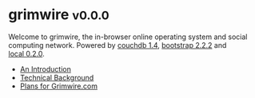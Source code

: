 <h1>grimwire <small>v0.0.0</small></h1>
Welcome to grimwire, the in-browser online operating system and social computing network.
Powered by <a target="_top" href="http://couchdb.apache.org">couchdb&nbsp;1.4</a>,
<a target="_top" href="http://twitter.github.com/bootstrap">bootstrap&nbsp;2.2.2</a>
and <a target="_top" href="/local/">local&nbsp;0.2.0</a>.

 - <a href="httpl://v1.pfraze.markdown.convert.app/?url=/grim/doc/intro.md" target="-below">An Introduction</a>
 - <a href="httpl://v1.pfraze.markdown.convert.app/?url=/grim/doc/background.md" target="-below">Technical Background</a>
 - <a href="httpl://v1.pfraze.markdown.convert.app/?url=/grim/doc/plans.md" target="-below">Plans for Grimwire.com</a>